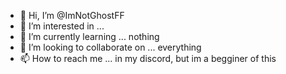 - 👋 Hi, I’m @ImNotGhostFF
- 👀 I’m interested in ... 
- 🌱 I’m currently learning ... nothing
- 💞️ I’m looking to collaborate on ... everything
- 📫 How to reach me ... in my discord, but im a begginer of this

<!---
ImNotGhostFF/ImNotGhostFF is a ✨ special ✨ repository because its `README.md` (this file) appears on your GitHub profile.
You can click the Preview link to take a look at your changes.
--->
